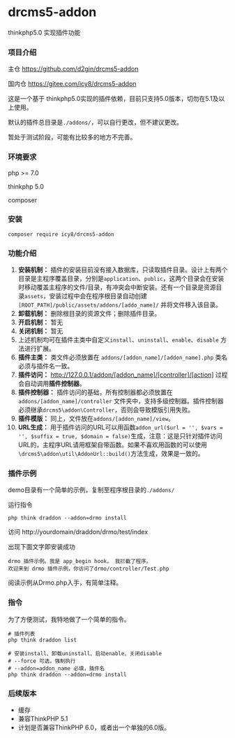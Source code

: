 # drcms5-addon
thinkphp5.0 实现插件功能

### 项目介绍

主仓 https://github.com/d2gin/drcms5-addon

国内仓 https://gitee.com/icy8/drcms5-addon

这是一个基于 thinkphp5.0实现的插件依赖，目前只支持5.0版本，切勿在5.1及以上使用。

默认的插件总目录是`./addons/`，可以自行更改，但不建议更改。

暂处于测试阶段，可能有比较多的地方不完善。

### 环境要求

php >= 7.0

thinkphp 5.0

composer

### 安装

```
composer require icy8/drcms5-addon
```

### 功能介绍

1. **安装机制：** 插件的安装目前没有接入数据库，只读取插件目录。设计上有两个目录是主程序覆盖目录，分别是`application`、`public`，这两个目录会在安装时移动覆盖主程序的文件/目录，有冲突会中断安装。还有一个目录是资源目录`assets`，安装过程中会在程序根目录自动创建`[ROOT_PATH]/public/assets/addons/[addo_name]/` 并将文件移入该目录。
2. **卸载机制：** 删除根目录的资源文件；删除插件目录。
3. **开启机制：** 暂无
4. **关闭机制：** 暂无
5. 上述机制均可在插件主类中自定义`install`、`uninstall`、`enable`、`disable` 方法进行扩展。
6. **插件主类：** 类文件必须放置在 `addons/[addon_name]/[addon_name].php` 类名必须与插件名一致。
7. **插件访问：** http://127.0.0.1/addon/[addon_name]/[controller]/[action] 过程会自动调用**插件控制器**。
8. **插件控制器：** 插件访问的基础，所有控制器都必须放置在`addons/[addon_name]/controller` 文件夹中，支持多级控制器。插件控制器必须继承`drcms5\addon\Controller`，否则会导致模版引用失败。
9. **插件模版：** 同上，文件放在`addons/[addon_name]/view`。
10. **URL生成：** 用于插件访问的URL可以用函数`addon_url($url = '', $vars = '', $suffix = true, $domain = false)`生成，注意：这是只针对插件访问URL的，主程序URL请用框架自带函数。如果不喜欢用函数的可以使用`\drcms5\addon\util\AddonUrl::build()`方法生成，效果是一致的。

### 插件示例

demo目录有一个简单的示例，复制至程序根目录的`./addons/`

运行指令

```shell
php think draddon --addon=drmo install
```

访问 http://yourdomain/draddon/drmo/test/index

出现下面文字即安装成功

```
drmo 插件示例。我是 app_begin hook， 我拦截了程序。
欢迎来到 drmo 插件示例，你访问了drmo/controller/Test.php
```

阅读示例从Drmo.php入手，有简单注释。

### 指令

为了方便测试，我特地做了一个简单的指令。

```shell 
# 插件列表
php think draddon list
```

```shell
# 安装install、卸载uninstall、启动enable、关闭disable
# --force 可选，强制执行
# --addon=addon_name 必填，插件名
php think draddon --addon=drmo install
```

### 后续版本

- 缓存
- 兼容ThinkPHP 5.1
- 计划是否兼容ThinkPHP 6.0，或者出一个单独的6.0版。